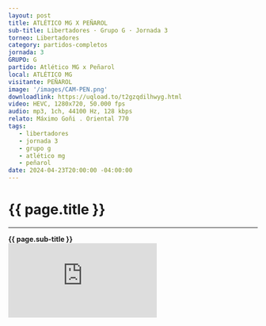 ```yaml
---
layout: post
title: ATLÉTICO MG X PEÑAROL
sub-title: Libertadores · Grupo G · Jornada 3
torneo: Libertadores
category: partidos-completos
jornada: 3
GRUPO: G
partido: Atlético MG x Peñarol
local: ATLÉTICO MG
visitante: PEÑAROL
image: '/images/CAM-PEN.png'
downloadlink: https://uqload.to/t2gzqdilhwyg.html
video: HEVC, 1280x720, 50.000 fps
audio: mp3, 1ch, 44100 Hz, 128 kbps
relato: Máximo Goñi . Oriental 770
tags:
   - libertadores
   - jornada 3
   - grupo g
   - atlético mg
   - peñarol
date: 2024-04-23T20:00:00 -04:00:00
---
```


<div class="mt-5 mb-4 dyuthi_regular"> 
    <h1 class="text-success kustom_culture"> 
                {{ page.title }} 
    </h1> 
    <hr>
    <strong>{{ page.sub-title }}</strong>
    
</div>
<div class="container-fluid w-100 h-100 border-0" style="padding: 0;">
    <iframe class="position-relative w-100 h-100 border-0" src="https://uqload.to/embed-t2gzqdilhwyg.html" frameborder=0 marginwidth=0 marginheight=0 scrolling=NO allowfullscreen style="padding: 0;margin: 0;"></iframe> 
</div>



